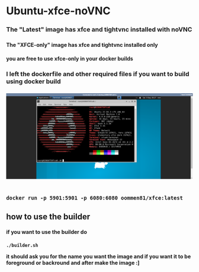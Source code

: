# Ubuntu-xfce-noVNC

<h3>The "Latest" image has  xfce and tightvnc installed with noVNC<h3/>

<h4/>The "XFCE-only" image has xfce and tightvnc installed only<h4>

<h4/>you are free to use xfce-only in your docker builds<h4>

  <h3>I left the dockerfile and other required files if you want to build using docker build<h3/>

  <img src="https://raw.githubusercontent.com/oommen-k8/Ubuntu-xfce-noVNC/main/picture.png" alt="docker container running">
<br><br/>

```
docker run -p 5901:5901 -p 6080:6080 oommen81/xfce:latest
```

## how to use the builder

<h4>if you want to use the builder do<h4/>

<pre><code class="language-bash">./builder.sh
</code></pre>

it should ask you for the name you want the image and if you want it to be foreground or backround and after make the image :]
